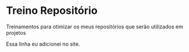 # Treino Repositório
 Treinamentos para otimizar os meus repositórios que serão utilizados em projetos
 
 Essa linha eu adicionei no site.

